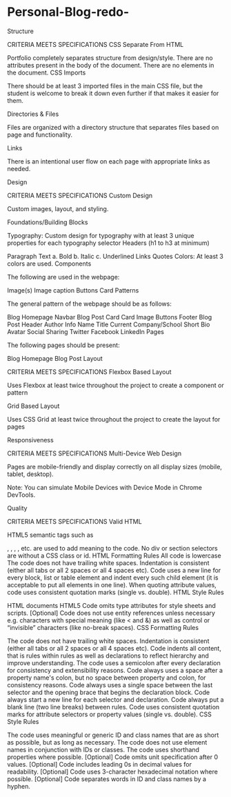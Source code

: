 # Personal-Blog-redo-

Structure

CRITERIA MEETS SPECIFICATIONS CSS Separate From HTML

Portfolio completely separates structure from design/style. There are no attributes present in the body of the document. There are no elements in the document. CSS Imports

There should be at least 3 imported files in the main CSS file, but the student is welcome to break it down even further if that makes it easier for them.

Directories & Files

Files are organized with a directory structure that separates files based on page and functionality.

Links

There is an intentional user flow on each page with appropriate links as needed.

Design

CRITERIA MEETS SPECIFICATIONS Custom Design

Custom images, layout, and styling.

Foundations/Building Blocks

Typography: Custom design for typography with at least 3 unique properties for each typography selector Headers (h1 to h3 at minimum)

Paragraph Text
a. Bold b. Italic c. Underlined Links Quotes Colors: At least 3 colors are used. Components

The following are used in the webpage:

Image(s) Image caption Buttons Card Patterns

The general pattern of the webpage should be as follows:

Blog Homepage Navbar Blog Post Card Card Image Buttons Footer Blog Post Header Author Info Name Title Current Company/School Short Bio Avatar Social Sharing Twitter Facebook LinkedIn Pages

The following pages should be present:

Blog Homepage Blog Post Layout

CRITERIA MEETS SPECIFICATIONS Flexbox Based Layout

Uses Flexbox at least twice throughout the project to create a component or pattern

Grid Based Layout

Uses CSS Grid at least twice throughout the project to create the layout for pages

Responsiveness

CRITERIA MEETS SPECIFICATIONS Multi-Device Web Design

Pages are mobile-friendly and display correctly on all display sizes (mobile, tablet, desktop).

Note: You can simulate Mobile Devices with Device Mode in Chrome DevTools.

Quality

CRITERIA MEETS SPECIFICATIONS Valid HTML

HTML5 semantic tags such as

, , ,
, etc. are used to add meaning to the code. No div or section selectors are without a CSS class or id. HTML Formatting Rules
All code is lowercase The code does not have trailing white spaces. Indentation is consistent (either all tabs or all 2 spaces or all 4 spaces etc). Code uses a new line for every block, list or table element and indent every such child element (it is acceptable to put all elements in one line). When quoting attribute values, code uses consistent quotation marks (single vs. double). HTML Style Rules

HTML documents HTML5 <!doctype html> Code omits type attributes for style sheets and scripts. [Optional] Code does not use entity references unless necessary e.g. characters with special meaning (like < and &) as well as control or “invisible” characters (like no-break spaces). CSS Formatting Rules

The code does not have trailing white spaces. Indentation is consistent (either all tabs or all 2 spaces or all 4 spaces etc). Code indents all content, that is rules within rules as well as declarations to reflect hierarchy and improve understanding. The code uses a semicolon after every declaration for consistency and extensibility reasons. Code always uses a space after a property name's colon, but no space between property and colon, for consistency reasons. Code always uses a single space between the last selector and the opening brace that begins the declaration block. Code always start a new line for each selector and declaration. Code always put a blank line (two line breaks) between rules. Code uses consistent quotation marks for attribute selectors or property values (single vs. double). CSS Style Rules

The code uses meaningful or generic ID and class names that are as short as possible, but as long as necessary. The code does not use element names in conjunction with IDs or classes. The code uses shorthand properties where possible. [Optional] Code omits unit specification after 0 values. [Optional] Code includes leading 0s in decimal values for readability. [Optional] Code uses 3-character hexadecimal notation where possible. [Optional] Code separates words in ID and class names by a hyphen.
